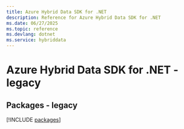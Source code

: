 ```yaml
---
title: Azure Hybrid Data SDK for .NET
description: Reference for Azure Hybrid Data SDK for .NET
ms.date: 06/27/2025
ms.topic: reference
ms.devlang: dotnet
ms.service: hybriddata
---
```

# Azure Hybrid Data SDK for .NET - legacy
## Packages - legacy
[!INCLUDE [packages](hybrid-data-index.md)]